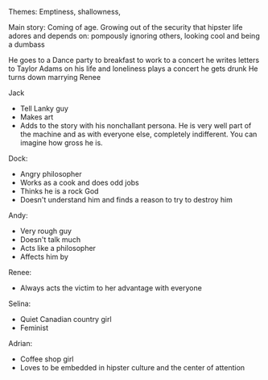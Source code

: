 Themes: Emptiness, shallowness,

Main story: Coming of age. Growing out of the security that hipster life adores and depends on: pompously ignoring others, looking cool and being a dumbass



He goes to a Dance party
to breakfast
to work
to a concert
he writes letters to Taylor Adams on his life and loneliness
plays a concert
he gets drunk
He turns down marrying Renee



Jack
- Tell Lanky guy
- Makes art
- Adds to the story with his nonchallant persona. He is very well part of the machine and as with everyone else, completely indifferent. You can imagine how gross he is.

Dock:
- Angry philosopher
- Works as a cook and does odd jobs
- Thinks he is a rock God
- Doesn't understand him and finds a reason to try to destroy him

Andy:
- Very rough guy
- Doesn't talk much
- Acts like a philosopher
- Affects him by

Renee:
- Always acts the victim to her advantage with everyone

Selina:
- Quiet Canadian country girl
- Feminist

Adrian:
- Coffee shop girl
- Loves to be embedded in hipster culture and the center of attention
